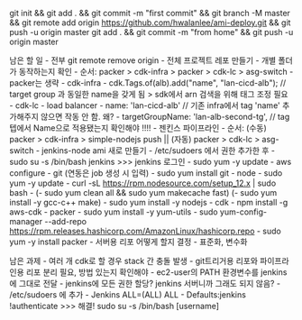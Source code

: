 git init && git add . && git commit -m "first commit" && git branch -M master && git remote add origin https://github.com/hwalanlee/ami-deploy.git && git push -u origin master
git add . && git commit -m "from home" && git push -u origin master


남은 할 일
    - 전부 git remote remove origin
    - 전체 프로젝트 레포 만들기
    - 개별 폴더가 동작하는지 확인
        - 순서: packer > cdk-infra > packer > cdk-lc > asg-switch
        - packer는 생략
        - cdk-infra
            - cdk.Tags.of(alb).add("name", "lan-cicd-alb");   // target group 과 동일한 name을 갖게 됨 > sdk에서 arn 검색을 위해 태그 조정 필요
        - cdk-lc
            - load balancer - name: 'lan-cicd-alb'  // 기존 infra에서 tag 'name' 추가해주지 않으면 작동 안 함. 왜?
            - targetGroupName: 'lan-alb-second-tg',   // tag 텝에서 Name으로 적용됐는지 확인해야 !!!!
    - 젠킨스 파이프라인
        - 순서: (수동) packer > cdk-infra > simple-nodejs push || (자동) packer > cdk-lc > asg-switch
    - jenkins-node ami 새로 만들기
        - /etc/sudoers 에서 권한 추가한 후
        - sudo su -s /bin/bash jenkins >>> jenkins 로그인
        - sudo yum -y update
        - aws configure 
        - git (연동은 job 생성 시 입력)
            - sudo yum install git
        - node
            - sudo yum -y update
            - curl -sL https://rpm.nodesource.com/setup_12.x | sudo bash -
            (- sudo yum clean all && sudo yum makecache fast)
            (- sudo yum install -y gcc-c++ make)
            - sudo yum install -y nodejs
        - cdk
            - npm install -g aws-cdk
        - packer
            - sudo yum install -y yum-utils
            - sudo yum-config-manager --add-repo https://rpm.releases.hashicorp.com/AmazonLinux/hashicorp.repo
            - sudo yum -y install packer
    - 서버용 리포 어떻게 할지 결정
    - 표준화, 변수화        



남은 과제
    - 여러 개 cdk로 할 경우 stack 간 충돌 발생
    - git트리거용 리포와 파이프라인용 리포 분리 필요, 방법 있는지 확인해야
    - ec2-user의 PATH 환경변수를 jenkins에 그대로 전달
    - jenkins에 모든 권한 할당? jenkins 서버니까 그래도 되지 않음?
        - /etc/sudoers 에 추가
            - Jenkins ALL=(ALL) ALL
            - Defaults:jenkins !authenticate
        >>> 해결! sudo su -s /bin/bash [username]